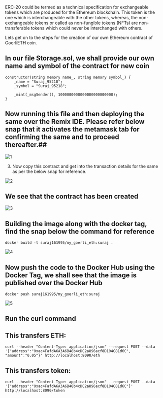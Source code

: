 ERC-20 could be termed as a technical specification for exchangeable tokens which are produced for the Ethereum blockchain. This token is the one which is interchangeable with the other tokens, whereas, the non-exchangeable tokens or called as non-fungible tokens (NFTs) are non-transferable tokens which could never be interchanged with others.

Lets get on to the steps for the creation of our own Ethereum contract of GoerliETH coin.

## In our file Storage.sol, we shall provide our own name and symbol of the contract for new coin ##

	constructor(string memory name_, string memory symbol_) {
        _name = "Suraj_95218";
        _symbol = "Suraj_95218";

        _mint(_msgSender(), 1000000000000000000000000);
    }
	
## Now running this file and then deploying the same over the Remix IDE. Please refer below snap that it activates the metamask tab for confirming the same and to proceed thereafter.##

![1](https://user-images.githubusercontent.com/52279327/207640957-dffa144a-ba9b-438a-b37c-8602a449a32f.png)


3. Now copy this contract and get into the transaction details for the same as per the below snap for reference.

![2](https://user-images.githubusercontent.com/52279327/207641023-1690633e-983f-4aac-a46b-710b36f78dfb.png)

## We see that the contract has been created ##

![3](https://user-images.githubusercontent.com/52279327/207641073-72a0fa9d-2065-4292-abb4-7fd0ac84979a.png)



## Building the image along with the docker tag, find the snap below the command for reference ##

```docker build -t suraj161995/my_goerli_eth:suraj .```

![4](https://user-images.githubusercontent.com/52279327/207642378-ade4884f-cfba-42f8-a549-4559ec075ab9.png)

	
## Now push the code to the Docker Hub using the Docker Tag, we shall see that the image is published over the Docker Hub ##

```docker push suraj161995/my_goerli_eth:suraj```


![5](https://user-images.githubusercontent.com/52279327/207642401-99330978-4dfc-4780-96c4-c99711e8cfdc.png)




## Run the curl command ##

## This transfers ETH: ##

```curl --header "Content-Type: application/json" --request POST --data '{"address":"0xac4FafdA6A3A6B48b4cDC2a896acf8D104C81d6C", "amount":"0.05"}' http://localhost:8090/eth```

## This transfers token: ##

```curl --header "Content-Type: application/json" --request POST --data '{"address":"0xac4FafdA6A3A6B48b4cDC2a896acf8D104C81d6C"}' http://localhost:8090/token```

